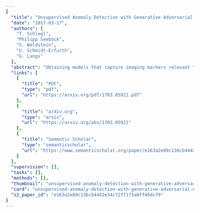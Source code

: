 ```yaml
---
{
  "title": "Unsupervised Anomaly Detection with Generative Adversarial Networks to Guide Marker Discovery",
  "date": "2017-03-17",
  "authors": [
    "T. Schlegl",
    "Philipp Seeböck",
    "S. Waldstein",
    "U. Schmidt-Erfurth",
    "G. Langs"
  ],
  "abstract": "Obtaining models that capture imaging markers relevant for disease progression and treatment monitoring is challenging. Models are typically based on large amounts of data with annotated examples of known markers aiming at automating detection. High annotation effort and the limitation to a vocabulary of known markers limit the power of such approaches. Here, we perform unsupervised learning to identify anomalies in imaging data as candidates for markers. We propose AnoGAN, a deep convolutional generative adversarial network to learn a manifold of normal anatomical variability, accompanying a novel anomaly scoring scheme based on the mapping from image space to a latent space. Applied to new data, the model labels anomalies, and scores image patches indicating their fit into the learned distribution. Results on optical coherence tomography images of the retina demonstrate that the approach correctly identifies anomalous images, such as images containing retinal fluid or hyperreflective foci.",
  "links": [
    {
      "title": "PDF",
      "type": "pdf",
      "url": "https://arxiv.org/pdf/1703.05921.pdf"
    },
    {
      "title": "arXiv.org",
      "type": "arxiv",
      "url": "https://arxiv.org/abs/1703.05921"
    },
    {
      "title": "Semantic Scholar",
      "type": "semanticscholar",
      "url": "https://www.semanticscholar.org/paper/e163a2e89c136cb4442e34c72f7173a0ff46dc79"
    }
  ],
  "supervision": [],
  "tasks": [],
  "methods": [],
  "thumbnail": "unsupervised-anomaly-detection-with-generative-adversarial-networks-to-guide-marker-discovery-thumb.jpg",
  "card": "unsupervised-anomaly-detection-with-generative-adversarial-networks-to-guide-marker-discovery-card.jpg",
  "s2_paper_id": "e163a2e89c136cb4442e34c72f7173a0ff46dc79"
}
---
```


